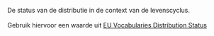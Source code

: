 De status van de distributie in de context van de levenscyclus.
<br/>
<br/>
Gebruik hiervoor een waarde uit <a href='http://publications.europa.eu/resource/authority/distribution-status' target='_blank'>EU Vocabularies Distribution Status </a>
